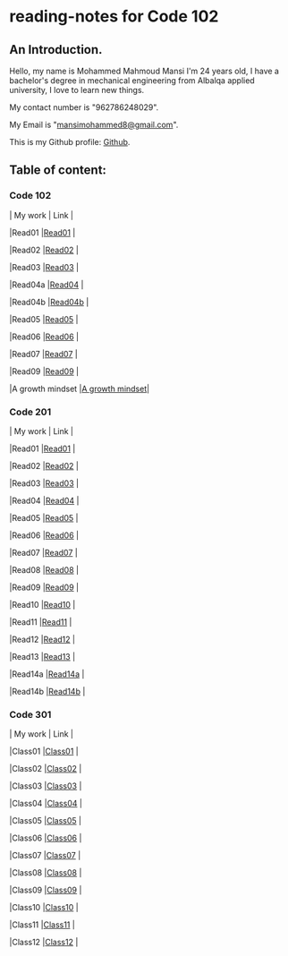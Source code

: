 # reading-notes for Code 102
## An Introduction. 

Hello, my name is Mohammed Mahmoud Mansi I'm 24 years old, I have a bachelor's degree in mechanical engineering from Albalqa applied university, I love to learn new things.

My contact number is "962786248029". 

My Email is "mansimohammed8@gmail.com". 

This is my Github profile: [Github](https://github.com/Momansi96). 


## Table of content: 

### Code 102


| My work | Link |

|Read01   |[Read01](https://momansi96.github.io/reading-notes/Read01)  |

|Read02   |[Read02](https://momansi96.github.io/reading-notes/Read02)  |

|Read03   |[Read03](https://momansi96.github.io/reading-notes/Read03)  |

|Read04a  |[Read04](https://momansi96.github.io/reading-notes/Read04)  |

|Read04b  |[Read04b](https://momansi96.github.io/reading-notes/Read04b) |

|Read05   |[Read05](https://momansi96.github.io/reading-notes/Read05)  |

|Read06   |[Read06](https://momansi96.github.io/reading-notes/Read06)  |

|Read07   |[Read07](https://momansi96.github.io/reading-notes/Read07)  |

|Read09   |[Read09](https://momansi96.github.io/reading-notes/Read09)  |

|A growth mindset |[A growth mindset](https://momansi96.github.io/reading-notes/growthmind)|



### Code 201 

| My work | Link |

|Read01   |[Read01](https://momansi96.github.io/reading-notes/Class01) |

|Read02   |[Read02](https://momansi96.github.io/reading-notes/Class02) |

|Read03   |[Read03](https://momansi96.github.io/reading-notes/Class03) |

|Read04   |[Read04](https://momansi96.github.io/reading-notes/Class04) |

|Read05   |[Read05](https://momansi96.github.io/reading-notes/Class05) |

|Read06   |[Read06](https://momansi96.github.io/reading-notes/Class06) |

|Read07   |[Read07](https://momansi96.github.io/reading-notes/Class07) |

|Read08   |[Read08](https://momansi96.github.io/reading-notes/Class08) |

|Read09   |[Read09](https://momansi96.github.io/reading-notes/Class09) |

|Read10   |[Read10](https://momansi96.github.io/reading-notes/Class10) |

|Read11   |[Read11](https://momansi96.github.io/reading-notes/Class11) |

|Read12   |[Read12](https://momansi96.github.io/reading-notes/Class12) |

|Read13   |[Read13](https://momansi96.github.io/reading-notes/Class13) |

|Read14a  |[Read14a](https://momansi96.github.io/reading-notes/Class14a) |

|Read14b  |[Read14b](https://momansi96.github.io/reading-notes/Class14b) |


### Code 301 

| My work | Link |

|Class01   |[Class01](https://momansi96.github.io/reading-notes/Class301) |

|Class02   |[Class02](https://momansi96.github.io/reading-notes/Class302) |

|Class03   |[Class03](https://momansi96.github.io/reading-notes/Class303) |

|Class04   |[Class04](https://momansi96.github.io/reading-notes/Class304) |

|Class05   |[Class05](https://momansi96.github.io/reading-notes/Class305) |

|Class06   |[Class06](https://momansi96.github.io/reading-notes/Class306) |

|Class07   |[Class07](https://momansi96.github.io/reading-notes/Class307) |

|Class08   |[Class08](https://momansi96.github.io/reading-notes/Class308) |

|Class09   |[Class09](https://momansi96.github.io/reading-notes/Class309) |

|Class10   |[Class10](https://momansi96.github.io/reading-notes/Class310) |

|Class11   |[Class11](https://momansi96.github.io/reading-notes/Class311) |

|Class12   |[Class12](https://momansi96.github.io/reading-notes/Class312) |

